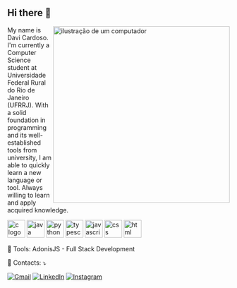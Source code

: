 ## Hi there 👋 

<img src="https://raw.githubusercontent.com/MicaelliMedeiros/micaellimedeiros/master/image/computer-illustration.png" alt="ilustração de um computador" min-width="400px" max-width="400px" width="400px" align="right">

<p align="left"> 
  My name is Davi Cardoso.<br>
  I'm currently a Computer Science student at Universidade Federal Rural do Rio de Janeiro (UFRRJ). With a solid foundation in programming and its well-established tools from university, I am able to quickly learn a new language or tool. Always willing to learn and apply acquired knowledge.
</p>

<p align="left">
<img src="https://skillicons.dev/icons?i=c" height="40" alt="c logo" /> <img src="https://skillicons.dev/icons?i=java" height="40" alt="java logo" /> <img src="https://skillicons.dev/icons?i=python" height="40" alt="python logo" /> <img src="https://skillicons.dev/icons?i=typescript" height="40" alt="typescript logo" /> <img src="https://skillicons.dev/icons?i=javascript" height="40" alt="javascript logo" /> <img src="https://skillicons.dev/icons?i=css" height="40" alt="css logo" /> <img src="https://skillicons.dev/icons?i=html" height="40" alt="html logo" />
</p>

<p align="left">
  💼 Tools: AdonisJS - Full Stack Development <br>
    
</p>

<p align="left">
  💌 Contacts: ⤵️
</p>

<p align="left">
  <a href="https://mail.google.com/mail/u/davideoliveira2003@gmail.com" title="Gmail">
  <img src="https://img.shields.io/badge/-Gmail-FF0000?style=flat-square&labelColor=FF0000&logo=gmail&logoColor=white&link=https://mail.google.com/mail/u/davideoliveira2003@gmail.com." alt="Gmail"/></a>
  <a href="https://www.linkedin.com/in/davi-cardoso-874417331/" title="LinkedIn">
  <img src="https://img.shields.io/badge/-Linkedin-0e76a8?style=flat-square&logo=Linkedin&logoColor=white&link=https://www.linkedin.com/in/davi-cardoso-874417331/" alt="LinkedIn"/></a>
  <a href="https://www.instagram.com/davicardoso333/" title="Instagram">
  <img src="https://img.shields.io/badge/-Instagram-DF0174?style=flat-square&labelColor=DF0174&logo=instagram&logoColor=white&link=https://www.instagram.com/davicardoso333/" alt="Instagram"/></a>
</p>
